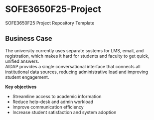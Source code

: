 # SOFE3650F25-Project
SOFE3650F25 Project Repository Template

## Business Case

The university currently uses separate systems for LMS, email, and registration, which makes it hard for students and faculty to get quick, unified answers.  
AIDAP provides a single conversational interface that connects all institutional data sources, reducing administrative load and improving student engagement.

**Key objectives**
- Streamline access to academic information  
- Reduce help-desk and admin workload  
- Improve communication efficiency  
- Increase student satisfaction and system adoption
